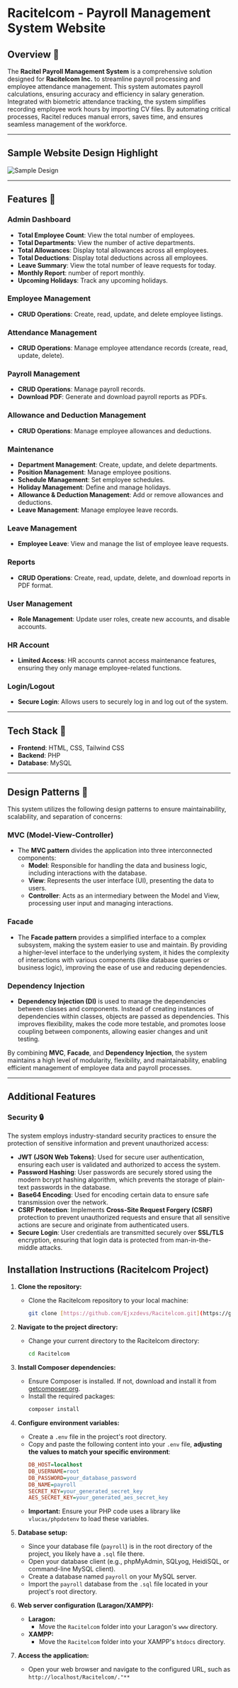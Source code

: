 # Racitelcom - Payroll Management System Website

## Overview 📌
The **Racitel Payroll Management System** is a comprehensive solution designed for **Racitelcom Inc.** to streamline payroll processing and employee attendance management. This system automates payroll calculations, ensuring accuracy and efficiency in salary generation. Integrated with biometric attendance tracking, the system simplifies recording employee work hours by importing CV files. By automating critical processes, Racitel reduces manual errors, saves time, and ensures seamless management of the workforce.

---

## Sample Website Design Highlight
![Sample Design](overview.png)

---

## Features 📌

### **Admin Dashboard**
- **Total Employee Count**: View the total number of employees.
- **Total Departments**: View the number of active departments.
- **Total Allowances**: Display total allowances across all employees.
- **Total Deductions**: Display total deductions across all employees.
- **Leave Summary**: View the total number of leave requests for today.
- **Monthly Report**: number of report monthly.
- **Upcoming Holidays**: Track any upcoming holidays.

### **Employee Management**
- **CRUD Operations**: Create, read, update, and delete employee listings.

### **Attendance Management**
- **CRUD Operations**: Manage employee attendance records (create, read, update, delete).

### **Payroll Management**
- **CRUD Operations**: Manage payroll records.
- **Download PDF**: Generate and download payroll reports as PDFs.

### **Allowance and Deduction Management**
- **CRUD Operations**: Manage employee allowances and deductions.

### **Maintenance**
- **Department Management**: Create, update, and delete departments.
- **Position Management**: Manage employee positions.
- **Schedule Management**: Set employee schedules.
- **Holiday Management**: Define and manage holidays.
- **Allowance & Deduction Management**: Add or remove allowances and deductions.
- **Leave Management**: Manage employee leave records.

### **Leave Management**
- **Employee Leave**: View and manage the list of employee leave requests.

### **Reports**
- **CRUD Operations**: Create, read, update, delete, and download reports in PDF format.

### **User Management**
- **Role Management**: Update user roles, create new accounts, and disable accounts.

### **HR Account**
- **Limited Access**: HR accounts cannot access maintenance features, ensuring they only manage employee-related functions.

### **Login/Logout**
- **Secure Login**: Allows users to securely log in and log out of the system.

---

## Tech Stack 📌
- **Frontend**: HTML, CSS, Tailwind CSS
- **Backend**: PHP
- **Database**: MySQL

---

## Design Patterns 📌

This system utilizes the following design patterns to ensure maintainability, scalability, and separation of concerns:

### **MVC (Model-View-Controller)**
- The **MVC pattern** divides the application into three interconnected components:
  - **Model**: Responsible for handling the data and business logic, including interactions with the database.
  - **View**: Represents the user interface (UI), presenting the data to users.
  - **Controller**: Acts as an intermediary between the Model and View, processing user input and managing interactions.

### **Facade**
- The **Facade pattern** provides a simplified interface to a complex subsystem, making the system easier to use and maintain. By providing a higher-level interface to the underlying system, it hides the complexity of interactions with various components (like database queries or business logic), improving the ease of use and reducing dependencies.

### **Dependency Injection**
- **Dependency Injection (DI)** is used to manage the dependencies between classes and components. Instead of creating instances of dependencies within classes, objects are passed as dependencies. This improves flexibility, makes the code more testable, and promotes loose coupling between components, allowing easier changes and unit testing.

By combining **MVC**, **Facade**, and **Dependency Injection**, the system maintains a high level of modularity, flexibility, and maintainability, enabling efficient management of employee data and payroll processes.

---

## Additional Features

### **Security** 🔒
The system employs industry-standard security practices to ensure the protection of sensitive information and prevent unauthorized access:

- **JWT (JSON Web Tokens)**: Used for secure user authentication, ensuring each user is validated and authorized to access the system.
- **Password Hashing**: User passwords are securely stored using the modern bcrypt hashing algorithm, which prevents the storage of plain-text passwords in the database.
- **Base64 Encoding**: Used for encoding certain data to ensure safe transmission over the network.
- **CSRF Protection**: Implements **Cross-Site Request Forgery (CSRF)** protection to prevent unauthorized requests and ensure that all sensitive actions are secure and originate from authenticated users.
- **Secure Login**: User credentials are transmitted securely over **SSL/TLS** encryption, ensuring that login data is protected from man-in-the-middle attacks.

## Installation Instructions (Racitelcom Project)

1. **Clone the repository:**
    - Clone the Racitelcom repository to your local machine:
        ```bash
        git clone [https://github.com/Ejxzdevs/Racitelcom.git](https://github.com/Ejxzdevs/Racitelcom.git)
        ```

2. **Navigate to the project directory:**
    - Change your current directory to the Racitelcom directory:
        ```bash
        cd Racitelcom
        ```

3. **Install Composer dependencies:**
    - Ensure Composer is installed. If not, download and install it from [getcomposer.org](https://getcomposer.org/download/).
    - Install the required packages:
        ```bash
        composer install
        ```

4. **Configure environment variables:**
    - Create a `.env` file in the project's root directory.
    - Copy and paste the following content into your `.env` file, **adjusting the values to match your specific environment**:
        ```ini
        DB_HOST=localhost
        DB_USERNAME=root
        DB_PASSWORD=your_database_password
        DB_NAME=payroll
        SECRET_KEY=your_generated_secret_key
        AES_SECRET_KEY=your_generated_aes_secret_key

        ```
    - **Important:** Ensure your PHP code uses a library like `vlucas/phpdotenv` to load these variables.

5. **Database setup:**
    - Since your database file (`payroll`) is in the root directory of the project, you likely have a `.sql` file there.
    - Open your database client (e.g., phpMyAdmin, SQLyog, HeidiSQL, or command-line MySQL client).
    - Create a database named `payroll` on your MySQL server.
    - Import the `payroll` database from the `.sql` file located in your project's root directory.

6. **Web server configuration (Laragon/XAMPP):**
    - **Laragon:**
        - Move the `Racitelcom` folder into your Laragon's `www` directory.
    - **XAMPP:**
        - Move the `Racitelcom` folder into your XAMPP's `htdocs` directory.

7. **Access the application:**
    - Open your web browser and navigate to the configured URL, such as `http://localhost/Racitelcom/."**`